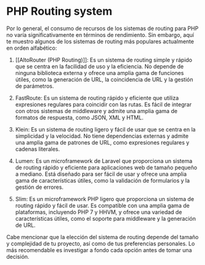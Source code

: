 # PHP Routing system

Por lo general, el consumo de recursos de los sistemas de routing para PHP no varía significativamente en términos de rendimiento. Sin embargo, aquí te muestro algunos de los sistemas de routing más populares actualmente en orden alfabético:

1.  [[AltoRouter (PHP Routing)]]: Es un sistema de routing simple y rápido que se centra en la facilidad de uso y la eficiencia. No depende de ninguna biblioteca externa y ofrece una amplia gama de funciones útiles, como la generación de URL, la coincidencia de URL y la gestión de parámetros.
    
2.  FastRoute: Es un sistema de routing rápido y eficiente que utiliza expresiones regulares para coincidir con las rutas. Es fácil de integrar con otros sistemas de middleware y admite una amplia gama de formatos de respuesta, como JSON, XML y HTML.
    
3.  Klein: Es un sistema de routing ligero y fácil de usar que se centra en la simplicidad y la velocidad. No tiene dependencias externas y admite una amplia gama de patrones de URL, como expresiones regulares y cadenas literales.
    
4.  Lumen: Es un microframework de Laravel que proporciona un sistema de routing rápido y eficiente para aplicaciones web de tamaño pequeño a mediano. Está diseñado para ser fácil de usar y ofrece una amplia gama de características útiles, como la validación de formularios y la gestión de errores.
    
5.  Slim: Es un microframework PHP ligero que proporciona un sistema de routing rápido y fácil de usar. Es compatible con una amplia gama de plataformas, incluyendo PHP 7 y HHVM, y ofrece una variedad de características útiles, como el soporte para middleware y la generación de URL.
    

Cabe mencionar que la elección del sistema de routing depende del tamaño y complejidad de tu proyecto, así como de tus preferencias personales. Lo más recomendable es investigar a fondo cada opción antes de tomar una decisión.
